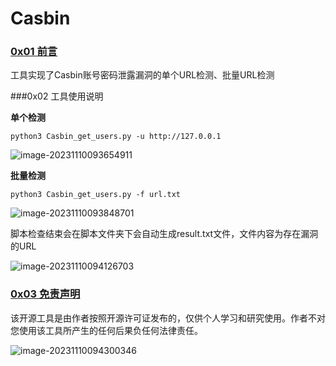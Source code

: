 # Casbin
### [0x01 前言](https://github.com/charonlight/xxl-jobExploitGUI#0x01-前言)

工具实现了Casbin账号密码泄露漏洞的单个URL检测、批量URL检测

###0x02 工具使用说明

**单个检测**

```
python3 Casbin_get_users.py -u http://127.0.0.1
```

![image-20231110093654911](C:\Users\hxma2\AppData\Roaming\Typora\typora-user-images\image-20231110093654911.png)

**批量检测**

```
python3 Casbin_get_users.py -f url.txt
```

![image-20231110093848701](C:\Users\hxma2\AppData\Roaming\Typora\typora-user-images\image-20231110093848701.png)

脚本检查结束会在脚本文件夹下会自动生成result.txt文件，文件内容为存在漏洞的URL

![image-20231110094126703](C:\Users\hxma2\AppData\Roaming\Typora\typora-user-images\image-20231110094126703.png)

### [0x03 免责声明](https://github.com/charonlight/xxl-jobExploitGUI#0x03-免责声明)

该开源工具是由作者按照开源许可证发布的，仅供个人学习和研究使用。作者不对您使用该工具所产生的任何后果负任何法律责任。

![image-20231110094300346](C:\Users\hxma2\AppData\Roaming\Typora\typora-user-images\image-20231110094300346.png)



